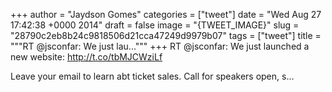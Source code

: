 
+++
author = "Jaydson Gomes"
categories = ["tweet"]
date = "Wed Aug 27 17:42:38 +0000 2014"
draft = false
image = "{TWEET_IMAGE}"
slug = "28790c2eb8b24c9818506d21cca47249d9979b07"
tags = ["tweet"]
title = """RT @jsconfar: We just lau..."""
+++
RT @jsconfar: We just launched a new website:
http://t.co/tbMJCWziLf

Leave your email to learn abt ticket sales. Call for speakers open, s…

